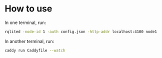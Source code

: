 # How to use

In one terminal, run:

```sh
rqlited -node-id 1 -auth config.json -http-addr localhost:4100 node1
```

In another terminal, run:

```sh
caddy run Caddyfile --watch
```
